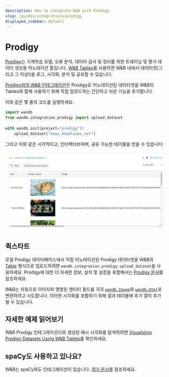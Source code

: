 ```yaml
---
description: How to integrate W&B with Prodigy.
slug: /guides/integrations/prodigy
displayed_sidebar: default
---
```


# Prodigy

[Prodigy](https://prodi.gy/)는 기계학습 모델, 오류 분석, 데이터 검사 및 정리를 위한 트레이닝 및 평가 데이터 생성용 어노테이션 툴입니다. [W&B Tables](../../tables/tables-walkthrough.md)를 사용하면 W&B 내에서 데이터셋(그리고 그 이상!)을 로그, 시각화, 분석 및 공유할 수 있습니다.

[Prodigy와의 W&B 인테그레이션](https://github.com/wandb/wandb/blob/master/wandb/integration/prodigy/prodigy.py)은 Prodigy로 어노테이션된 데이터셋을 W&B의 Tables와 함께 사용하기 위해 직접 업로드하는 간단하고 쉬운 기능을 추가합니다.

이와 같은 몇 줄의 코드를 실행하세요:

```python
import wandb
from wandb.integration.prodigy import upload_dataset

with wandb.init(project="prodigy"):
    upload_dataset("news_headlines_ner")
```

그리고 이와 같은 시각적이고, 인터랙티브하며, 공유 가능한 테이블을 얻을 수 있습니다:

![](/images/integrations/prodigy_interactive_visual.png)

## 퀵스타트

로컬 Prodigy 데이터베이스에서 직접 어노테이션된 Prodigy 데이터셋을 W&B의 [Table](https://docs.wandb.ai/ref/python/data-types/table) 형식으로 업로드하려면 `wandb.integration.prodigy.upload_dataset`을 사용하세요. Prodigy에 대한 더 자세한 정보, 설치 및 설정을 포함해서는 [Prodigy 문서](https://prodi.gy/docs/)를 참조하세요.

W&B는 자동으로 이미지와 명명된 엔티티 필드를 각각 [`wandb.Image`](https://docs.wandb.ai/ref/python/data-types/image)와 [`wandb.Html`](https://docs.wandb.ai/ref/python/data-types/html)로 변환하려고 시도합니다. 이러한 시각화를 포함하기 위해 결과 테이블에 추가 열이 추가될 수 있습니다.

## 자세한 예제 읽어보기

W&B Prodigy 인테그레이션으로 생성된 예시 시각화를 탐색하려면 [Visualizing Prodigy Datasets Using W&B Tables](https://wandb.ai/kshen/prodigy/reports/Visualizing-Prodigy-Datasets-Using-W-B-Tables--Vmlldzo5NDE2MTc)를 확인하세요.

## spaCy도 사용하고 있나요?

W&B는 spaCy와도 인테그레이션이 있습니다. [여기 문서](https://docs.wandb.ai/guides/integrations/spacy)를 참조하세요.
